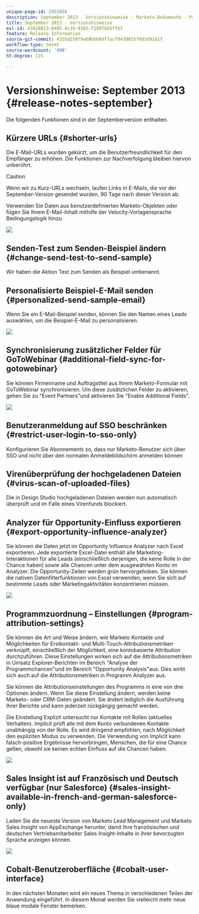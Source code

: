 ```yaml
---
unique-page-id: 2951056
description: September 2013 - Versionshinweise - Marketo-Dokumente - Produktdokumentation
title: September 2013 - Versionshinweise
exl-id: 43428813-0405-4c35-9165-f189fbb5ffb7
feature: Release Information
source-git-commit: 431bd258f9a68bbb9df7acf043085578d3d91b1f
workflow-type: tm+mt
source-wordcount: '498'
ht-degree: 11%

---
```


# Versionshinweise: September 2013 {#release-notes-september}

Die folgenden Funktionen sind in der Septemberversion enthalten.

## Kürzere URLs {#shorter-urls}

Die E-Mail-URLs wurden gekürzt, um die Benutzerfreundlichkeit für den Empfänger zu erhöhen. Die Funktionen zur Nachverfolgung bleiben hiervon unberührt.

>[!CAUTION]
>
>Wenn wir zu Kurz-URLs wechseln, laufen Links in E-Mails, die vor der September-Version gesendet wurden, 90 Tage nach dieser Version ab.

Verwenden Sie Daten aus benutzerdefinierten Marketo-Objekten oder fügen Sie Ihrem E-Mail-Inhalt mithilfe der Velocity-Vorlagensprache Bedingungslogik hinzu.

![](assets/image2014-9-22-17-3a10-3a56.png)

## Senden-Test zum Senden-Beispiel ändern {#change-send-test-to-send-sample}

Wir haben die Aktion Test zum Senden als Beispiel umbenannt.

## Personalisierte Beispiel-E-Mail senden {#personalized-send-sample-email}

Wenn Sie ein E-Mail-Beispiel senden, können Sie den Namen eines Leads auswählen, um die Beispiel-E-Mail zu personalisieren.

![](assets/image2014-9-22-17-3a11-3a22.png)

## Synchronisierung zusätzlicher Felder für GoToWebinar {#additional-field-sync-for-gotowebinar}

Sie können Firmenname und Auftragstitel aus Ihrem Marketo-Formular mit GoToWebinar synchronisieren. Um diese zusätzlichen Felder zu aktivieren, gehen Sie zu &quot;Event Partners&quot;und aktivieren Sie &quot;Enable Additional Fields&quot;.

![](assets/image2014-9-22-17-3a11-3a53.png)

## Benutzeranmeldung auf SSO beschränken {#restrict-user-login-to-sso-only}

Konfigurieren Sie Abonnements so, dass nur Marketo-Benutzer sich über SSO und nicht über den normalen Anmeldebildschirm anmelden können

## Virenüberprüfung der hochgeladenen Dateien {#virus-scan-of-uploaded-files}

Die in Design Studio hochgeladenen Dateien werden nun automatisch überprüft und im Falle eines Virenfunds blockiert.

## Analyzer für Opportunity-Einfluss exportieren {#export-opportunity-influence-analyzer}

Sie können die Daten jetzt im Opportunity Influence Analyzer nach Excel exportieren. Jede exportierte Excel-Datei enthält alle Marketing-Interaktionen für alle Leads (einschließlich derjenigen, die keine Rolle in der Chance haben) sowie alle Chancen unter dem ausgewählten Konto im Analyzer. Die Opportunity-Zeilen werden grün hervorgehoben. Sie können die nativen Datenfilterfunktionen von Excel verwenden, wenn Sie sich auf bestimmte Leads oder Marketingaktivitäten konzentrieren müssen.

![](assets/image2014-9-22-17-3a12-3a23.png)

## Programmzuordnung – Einstellungen {#program-attribution-settings}

Sie können die Art und Weise ändern, wie Marketo Kontakte und Möglichkeiten für Erstkontakt- und Multi-Touch-Attributionsmetriken verknüpft, einschließlich der Möglichkeit, eine kontobasierte Attribution durchzuführen. Diese Einstellungen wirken sich auf die Attributionsmetriken in Umsatz Explorer-Berichten im Bereich &quot;Analyse der Programmchancen&quot;und im Bereich &quot;Opportunity Analysis&quot;aus. Dies wirkt sich auch auf die Attributionsmetriken in Programm Analyzer aus.

Sie können die Attributionseinstellungen des Programms in eine von drei Optionen ändern. Wenn Sie diese Einstellung ändern, werden keine Marketo- oder CRM-Daten geändert. Sie ändert lediglich die Ausführung Ihrer Berichte und kann jederzeit rückgängig gemacht werden.

Die Einstellung Explizit untersucht nur Kontakte mit Rollen (aktuelles Verhalten). Implicit prüft alle mit dem Konto verbundenen Kontakte unabhängig von der Rolle. Es wird dringend empfohlen, nach Möglichkeit den expliziten Modus zu verwenden. Die Verwendung von Implicit kann falsch-positive Ergebnisse hervorbringen, Menschen, die für eine Chance gelten, obwohl sie keinen echten Einfluss auf die Chancen haben.

![](assets/image2014-9-22-17-3a12-3a43.png)

## Sales Insight ist auf Französisch und Deutsch verfügbar (nur Salesforce) {#sales-insight-available-in-french-and-german-salesforce-only}

Laden Sie die neueste Version von Marketo Lead Management und Marketo Sales Insight von AppExchange herunter, damit Ihre französischen und deutschen Vertriebsmitarbeiter Sales Insight-Inhalte in ihrer bevorzugten Sprache anzeigen können.

![](assets/image2014-9-22-17-3a13-3a12.png)

## Cobalt-Benutzeroberfläche {#cobalt-user-interface}

In den nächsten Monaten wird ein neues Thema in verschiedenen Teilen der Anwendung eingeführt. In diesem Monat werden Sie vielleicht mehr neue blaue modale Fenster bemerken.
